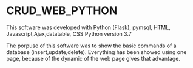 # CRUD_WEB_PYTHON
This software was developed with Python (Flask), pymsql, HTML, Javascript,Ajax,datatable, CSS 
Python version 3.7

The porpuse of this software was to show the basic commands of a database (insert,update,delete). Everything has been showed using one page, because of the dynamic of the web page gives that advantage. 

